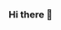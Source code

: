 ### Hi there 👋

<!--
**p-medeiros/p-medeiros** is a ✨ _special_ ✨ repository because its `README.md` (this file) appears on your GitHub profile.
>Engenharia de computação<
Here are some ideas to get you started:

- 🔭 I’m currently working on ...
- 🌱 I’m currently learning ...
- 👯 I’m looking to collaborate on ...
- 🤔 I’m looking for help with ...
- 💬 Ask me about ...
- 📫 How to reach me: ...
- 😄 Pronouns: ...
- ⚡ Fun fact: ...
-->
